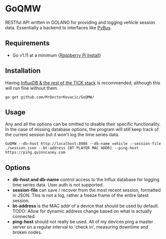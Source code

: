 # GoQMW
RESTful API written in GOLANG for providing and logging vehicle session data. Essentially a backend to interfaces like [PyBus](https://github.com/MrDoctorKovacic/pyBus).

## Requirements
* Go v1.11 at a minimum ([Raspberry Pi Install](https://gist.github.com/kbeflo/9d981573aad107da6fa7ac0603259b3b)) 

## Installation 

Having [InfluxDB & the rest of the TICK stack](https://www.influxdata.com/blog/running-the-tick-stack-on-a-raspberry-pi/) is recommended, although this will run fine without them.

```go get github.com/MrDoctorKovacic/GoQMW/``` 

## Usage

Any and all the options can be omitted to disable their specific functionality. In the case of missing database options, the program will still keep track of the current session but it won't log the time series data. 

```GoQMW --db-host http://localhost:8086 --db-name vehicle --session-file ./session.json --bt-address [BT PLAYER MAC ADDR] --ping-host https://ping.quinncasey.com``` 

## Options 

* **db-host and db-name** control access to the Influx database for logging time series data. User auth is not supported. 
* **session-file** can save / recover from the most recent session, formatted in JSON. This is not a log, rather a freeze frame of the entire latest session. 
* **bt-address** is the MAC addr of a device that should be used by default. TODO: Allow for dynamic address change based on what is actually connected.
* **ping-host** should not really be used. All of my devices ping a master server on a regular interval to 'check in', measuring downtime and broken nodes. 